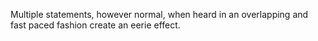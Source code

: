 Multiple statements, however normal, when heard in an overlapping and fast paced fashion create an eerie effect.